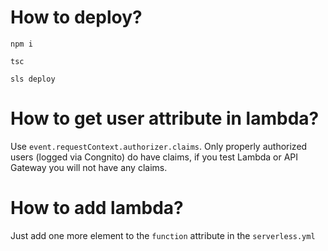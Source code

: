 # How to deploy?

`npm i`

`tsc`

`sls deploy`

# How to get user attribute in lambda?

Use `event.requestContext.authorizer.claims`. Only properly authorized users (logged via Congnito) do have claims, if you test Lambda or API Gateway you will not have any claims.

# How to add lambda?

Just add one more element to the `function` attribute in the `serverless.yml`

